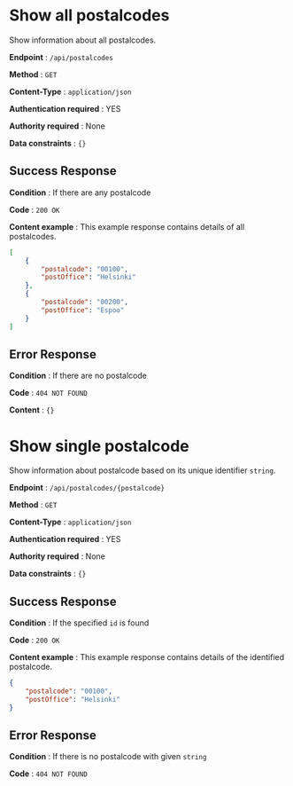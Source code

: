 # Show all postalcodes

Show information about all postalcodes.

**Endpoint** : `/api/postalcodes`

**Method** : `GET`

**Content-Type** : `application/json`

**Authentication required** : YES

**Authority required** : None

**Data constraints** : `{}`

## Success Response

**Condition** : If there are any postalcode

**Code** : `200 OK`

**Content example** : This example response contains details of all postalcodes.

```json
[
    {
        "postalcode": "00100",
        "postOffice": "Helsinki"
    },
    {
        "postalcode": "00200",
        "postOffice": "Espoo"
    }
]
```

## Error Response

**Condition** : If there are no postalcode

**Code** : `404 NOT FOUND`

**Content** : `{}`

# Show single postalcode

Show information about postalcode based on its unique identifier `string`.

**Endpoint** : `/api/postalcodes/{postalcode}`

**Method** : `GET`

**Content-Type** : `application/json`

**Authentication required** : YES

**Authority required** : None

**Data constraints** : `{}`

## Success Response

**Condition** : If the specified `id` is found

**Code** : `200 OK`

**Content example** : This example response contains details of the identified postalcode.

```json
{
    "postalcode": "00100",
    "postOffice": "Helsinki"
}
```

## Error Response

**Condition** : If there is no postalcode with given `string`

**Code** : `404 NOT FOUND`
